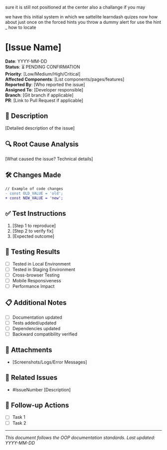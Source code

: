sure it is still not positioned at the center
also a challange if you may

we have this initial system in which we sattelite learndash quizes
now how about just once on the forced hints you throw a dummy alert for use the hint
_
how to locate



# [Issue Name]

**Date**: YYYY-MM-DD  
**Status**: ⏳ PENDING CONFIRMATION  
**Priority**: [Low/Medium/High/Critical]  
**Affected Components**: [List components/pages/features]  
**Reported By**: [Who reported the issue]  
**Assigned To**: [Developer responsible]  
**Branch**: [Git branch if applicable]  
**PR**: [Link to Pull Request if applicable]  

## 🐛 Description  
[Detailed description of the issue]

## 🔍 Root Cause Analysis  
[What caused the issue? Technical details]

## 🛠️ Changes Made  
```diff
// Example of code changes
- const OLD_VALUE = 'old';
+ const NEW_VALUE = 'new';
```

## ✅ Test Instructions  
1. [Step 1 to reproduce]  
2. [Step 2 to verify fix]  
3. [Expected outcome]  

## 📝 Testing Results  
- [ ] Tested in Local Environment  
- [ ] Tested in Staging Environment  
- [ ] Cross-browser Testing  
- [ ] Mobile Responsiveness  
- [ ] Performance Impact  

## 📋 Additional Notes  
- [ ] Documentation updated  
- [ ] Tests added/updated  
- [ ] Dependencies updated  
- [ ] Backward compatibility verified  

## 📎 Attachments  
- [Screenshots/Logs/Error Messages]  

## 🔄 Related Issues  
- #IssueNumber [Description]  

## 📅 Follow-up Actions  
- [ ] Task 1  
- [ ] Task 2  

---
*This document follows the OOP documentation standards. Last updated: YYYY-MM-DD*
